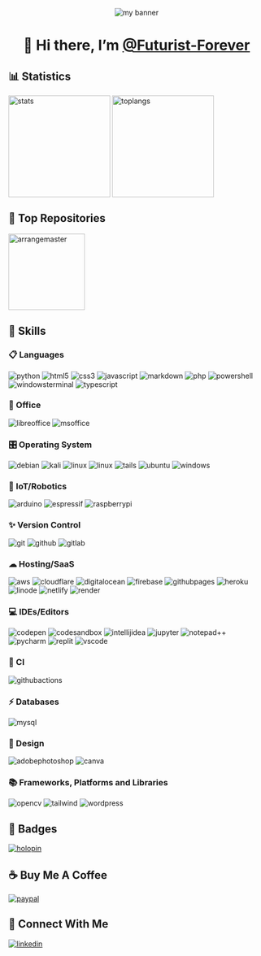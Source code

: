 <p align="center">
<img src="https://github.com/Futurist-Forever/Futurist-Forever/assets/71509305/c45b303b-1720-4ea7-afff-99237d1edf5e" alt="my banner" />
</p>

<h1 align="center"> 👋 Hi there, I’m <a href="https://futuristforever.vercel.app" target="_blank" rel="noreferrer" > @Futurist-Forever </a></h1>

<h2> 📊 Statistics </h2>
<p align="left">
<img height=200 align="center" src="https://futurist-forever-stats.vercel.app/api?username=Futurist-Forever&show_icons=true&theme=transparent&rank_icon=github&include_all_commits=true" alt="stats" />
<img height=200 align="center" src="https://futurist-forever-stats.vercel.app/api/top-langs/?username=Futurist-Forever&theme=transparent&layout=compact&langs_count=10" alt="toplangs"  />
</p>

<h2> 📁 Top Repositories </h2>
<p align="left">
<a href="https://github.com/Futurist-Forever/Arrangemaster" target="_blank" rel="noreferrer" >
<img height=150 align="center" src="https://futurist-forever-stats.vercel.app/api/pin/?username=Futurist-Forever&repo=Arrangemaster&theme=transparent" alt="arrangemaster" />
</a>
</p>

<h2> 🚀 Skills </h2>

<h3> 📋 Languages </h3>
<p align="left">
<img src="https://img.shields.io/badge/python-3670A0?style=for-the-badge&logo=python&logoColor=ffdd54" alt="python" />
<img src="https://img.shields.io/badge/html5-%23E34F26.svg?style=for-the-badge&logo=html5&logoColor=white" alt="html5" />
<img src="https://img.shields.io/badge/css3-%231572B6.svg?style=for-the-badge&logo=css3&logoColor=white" alt="css3" />
<img src="https://img.shields.io/badge/javascript-%23323330.svg?style=for-the-badge&logo=javascript&logoColor=%23F7DF1E" alt="javascript" />
<img src="https://img.shields.io/badge/markdown-%23000000.svg?style=for-the-badge&logo=markdown&logoColor=white" alt="markdown" />
<img src="https://img.shields.io/badge/php-%23777BB4.svg?style=for-the-badge&logo=php&logoColor=white" alt="php" />
<img src="https://img.shields.io/badge/PowerShell-%235391FE.svg?style=for-the-badge&logo=powershell&logoColor=white" alt="powershell" />
<img src="https://img.shields.io/badge/Windows%20Terminal-%234D4D4D.svg?style=for-the-badge&logo=windows-terminal&logoColor=white" alt="windowsterminal" />
<img src="https://img.shields.io/badge/TypeScript-007ACC?style=for-the-badge&logo=typescript&logoColor=white" alt="typescript" />
</p>

<h3> 🏢  Office </h3>
<p align="left">
<img src="https://img.shields.io/badge/LibreOffice-%2318A303?style=for-the-badge&logo=LibreOffice&logoColor=white" alt="libreoffice" />
<img src="https://img.shields.io/badge/Microsoft_Office-D83B01?style=for-the-badge&logo=microsoft-office&logoColor=white" alt="msoffice" />
</p>

<h3> 🎛️ Operating System </h3>
<p align="left">
<img src="https://img.shields.io/badge/Debian-D70A53?style=for-the-badge&logo=debian&logoColor=white" alt="debian" />
<img src="https://img.shields.io/badge/Kali-268BEE?style=for-the-badge&logo=kalilinux&logoColor=white" alt="kali" />
<img src="https://img.shields.io/badge/Linux-FCC624?style=for-the-badge&logo=linux&logoColor=black" alt="linux" />
<img src="https://img.shields.io/badge/Linux%20Mint-87CF3E?style=for-the-badge&logo=Linux%20Mint&logoColor=white" alt="linux" />
<img src="https://img.shields.io/badge/Tails%20-56347C?&style=for-the-badge&logo=tails&logoColor=white" alt="tails" />
<img src="https://img.shields.io/badge/Ubuntu-E95420?style=for-the-badge&logo=ubuntu&logoColor=white" alt="ubuntu" />
<img src="https://img.shields.io/badge/Windows-0078D6?style=for-the-badge&logo=windows&logoColor=white" alt="windows" />
</p>

<h3> 🤖 IoT/Robotics </h3>
<p align="left">
<img src="https://img.shields.io/badge/-Arduino-00979D?style=for-the-badge&logo=Arduino&logoColor=white" alt="arduino" />
<img src="https://img.shields.io/badge/espressif-E7352C.svg?style=for-the-badge&logo=espressif&logoColor=white" alt="espressif" />
<img src="https://img.shields.io/badge/-RaspberryPi-C51A4A?style=for-the-badge&logo=Raspberry-Pi" alt="raspberrypi" />
</p>

<h3> ✨ Version Control </h3>
<p align="left">
<img src="https://img.shields.io/badge/git-%23F05033.svg?style=for-the-badge&logo=git&logoColor=white" alt="git" />
<img src="https://img.shields.io/badge/github-%23121011.svg?style=for-the-badge&logo=github&logoColor=white" alt="github" />
<img src="https://img.shields.io/badge/gitlab-%23181717.svg?style=for-the-badge&logo=gitlab&logoColor=white" alt="gitlab" />
</p>

<h3> ☁ Hosting/SaaS </h3>
<p align="left">
<img src="https://img.shields.io/badge/AWS-%23FF9900.svg?style=for-the-badge&logo=amazon-aws&logoColor=white" alt="aws" />
<img src="https://img.shields.io/badge/Cloudflare-F38020?style=for-the-badge&logo=Cloudflare&logoColor=white" alt="cloudflare" />
<img src="https://img.shields.io/badge/DigitalOcean-%230167ff.svg?style=for-the-badge&logo=digitalOcean&logoColor=white" alt="digitalocean" />
<img src="https://img.shields.io/badge/firebase-%23039BE5.svg?style=for-the-badge&logo=firebase" alt="firebase" />
<img src="https://img.shields.io/badge/github%20pages-121013?style=for-the-badge&logo=github&logoColor=white" alt="githubpages" />
<img src="https://img.shields.io/badge/heroku-%23430098.svg?style=for-the-badge&logo=heroku&logoColor=white" alt="heroku" />
<img src="https://img.shields.io/badge/linode-00A95C?style=for-the-badge&logo=linode&logoColor=white" alt="linode" />
<img src="https://img.shields.io/badge/netlify-%23000000.svg?style=for-the-badge&logo=netlify&logoColor=#00C7B7" alt="netlify" />
<img src="https://img.shields.io/badge/Render-%46E3B7.svg?style=for-the-badge&logo=render&logoColor=white" alt="render" />
</p>

<h3> 💻 IDEs/Editors </h3>
<p align="left">
<img src="https://img.shields.io/badge/CodePen-white?style=for-the-badge&logo=codepen&logoColor=black" alt="codepen" />
<img src="https://img.shields.io/badge/Codesandbox-040404?style=for-the-badge&logo=codesandbox&logoColor=DBDBDB" alt="codesandbox" />
<img src="https://img.shields.io/badge/IntelliJIDEA-000000.svg?style=for-the-badge&logo=intellij-idea&logoColor=white" alt="intellijidea" />
<img src="https://img.shields.io/badge/jupyter-%23FA0F00.svg?style=for-the-badge&logo=jupyter&logoColor=white" alt="jupyter" />
<img src="https://img.shields.io/badge/Notepad++-90E59A.svg?style=for-the-badge&logo=notepad%2b%2b&logoColor=black" alt="notepad++" />
<img src="https://img.shields.io/badge/pycharm-143?style=for-the-badge&logo=pycharm&logoColor=black&color=black&labelColor=green" alt="pycharm" />
<img src="https://img.shields.io/badge/Replit-DD1200?style=for-the-badge&logo=Replit&logoColor=white" alt="replit" />
<img src="https://img.shields.io/badge/Visual%20Studio%20Code-0078d7.svg?style=for-the-badge&logo=visual-studio-code&logoColor=white" alt="vscode" />
</p>

<h3> 🔬 CI </h3>
<p align="left">
<img src="https://img.shields.io/badge/github%20actions-%232671E5.svg?style=for-the-badge&logo=githubactions&logoColor=white" alt="githubactions" />
</p>

<h3> ⚡ Databases </h3>
<p align="left">
<img src="https://img.shields.io/badge/mysql-%2300f.svg?style=for-the-badge&logo=mysql&logoColor=white" alt="mysql" />
</p>

<h3> 🎨 Design </h3>
<p align="left">
<img src="https://img.shields.io/badge/adobe%20photoshop-%2331A8FF.svg?style=for-the-badge&logo=adobe%20photoshop&logoColor=white" alt="adobephotoshop" />
<img src="https://img.shields.io/badge/Canva-%2300C4CC.svg?style=for-the-badge&logo=Canva&logoColor=white" alt="canva" />
</p>

<h3> 📚 Frameworks, Platforms and Libraries </h3>
<p align="left">
<img src="https://img.shields.io/badge/opencv-%23white.svg?style=for-the-badge&logo=opencv&logoColor=white" alt="opencv" />
<img src="https://img.shields.io/badge/tailwindcss-%2338B2AC.svg?style=for-the-badge&logo=tailwind-css&logoColor=white" alt="tailwind" />
<img src="https://img.shields.io/badge/WordPress-%23117AC9.svg?style=for-the-badge&logo=WordPress&logoColor=white" alt="wordpress" />
</p>

<h2> 📛 Badges </h2>
<p align="left">
<a href="https://holopin.me/@futuristforever" target="_blank" rel="noreferrer" >
<img align="center" src="https://holopin.me/futuristforever" alt="holopin" />
</a>
</p>

<h2> ☕ Buy Me A Coffee </h2>
<p align="left">
<a href="https://paypal.me/futuristforever" target="_blank" rel="noreferrer" >
<img src="https://img.shields.io/badge/PayPal-00457C?style=for-the-badge&logo=paypal&logoColor=white" alt="paypal" />
</a>
</p>

<h2> 📱 Connect With Me </h2>
<p align="left">
<a href="https://www.linkedin.com/in/futuristforever" target="_blank" rel="noreferrer" >
<img src="https://img.shields.io/badge/LinkedIn-0077B5?style=for-the-badge&logo=linkedin&logoColor=white" alt="linkedin" />
</a>
</p>
